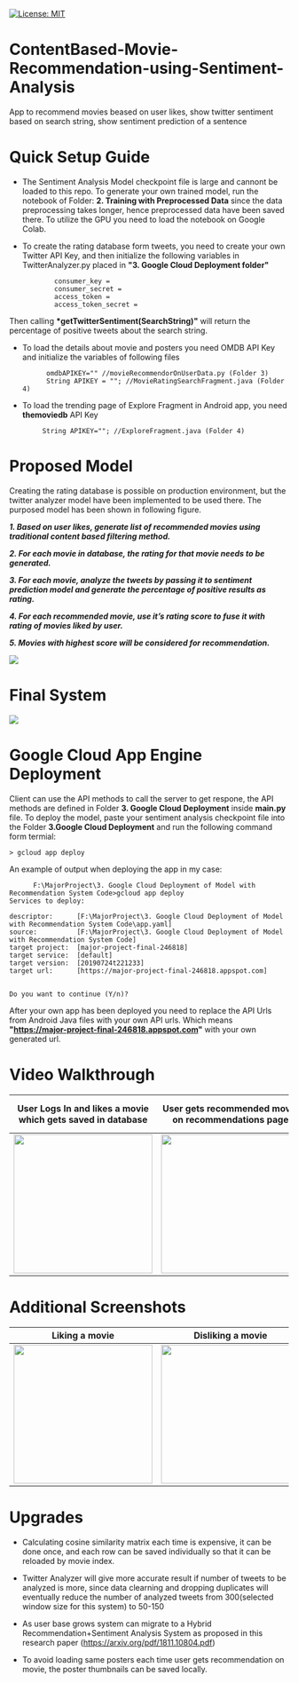 [![License: MIT](https://img.shields.io/badge/License-MIT-yellow.svg)](https://github.com/3ZadeSSG/ContentBased-Movie-Recommendation-using-Sentiment-Analysis/blob/master/LICENSE)

# ContentBased-Movie-Recommendation-using-Sentiment-Analysis
App to recommend movies beased on user likes, show twitter sentiment based on search string, show sentiment prediction of a sentence

# Quick Setup Guide

   * The Sentiment Analysis Model checkpoint file is large and cannont be loaded to this repo. To generate your own trained model, run the notebook of Folder: __2. Training with Preprocessed Data__ since the data preprocessing takes longer, hence preprocessed data have been saved there. To utilize the GPU you need to load the notebook on Google Colab.

  * To create the rating database form tweets, you need to create your own Twitter API Key, and then initialize the following variables in TwitterAnalyzer.py placed in __"3. Google Cloud Deployment folder"__
  
                consumer_key = 
                consumer_secret = 
                access_token = 
                access_token_secret = 

  Then calling __*getTwitterSentiment(SearchString)"__ will return the percentage of positive tweets about the search string.
  
  * To load the details about movie and posters you need OMDB API Key and initialize the variables of following files
  
              omdbAPIKEY="" //movieRecommendorOnUserData.py (Folder 3)
              String APIKEY = ""; //MovieRatingSearchFragment.java (Folder 4)
     
   
   * To load the trending page of Explore Fragment in Android app, you need __themoviedb__ API Key
              
              String APIKEY=""; //ExploreFragment.java (Folder 4)
              
   
              

# Proposed Model
Creating the rating database is possible on production environment, but the twitter analyzer model have been implemented to be used there. The purposed model has been shown in following figure.

   _**1. Based on user likes, generate list of recommended movies using traditional content based filtering method.**_
   
   _**2. For each movie in database, the rating for that movie needs to be generated.**_ 

   _**3. For each movie, analyze the tweets by passing it to sentiment prediction model and generate the percentage of positive results as rating.**_
            
   _**4. For each recommended movie, use it’s rating score  to fuse it with rating of movies liked by user.**_ 
    
   _**5. Movies with highest score will be considered for recommendation.**_


<img src= "https://raw.githubusercontent.com/3ZadeSSG/ContentBased-Movie-Recommendation-using-Sentiment-Analysis/master/5. Screenshots/Recommendation Modelpng.png">

# Final System
<img src= "https://raw.githubusercontent.com/3ZadeSSG/ContentBased-Movie-Recommendation-using-Sentiment-Analysis/master/5. Screenshots/Compute Engine.png">

# Google Cloud App Engine Deployment

Client can use the API methods to call the server to get respone, the API methods are defined in Folder __3. Google Cloud Deployment__ inside __main.py__ file. To deploy the model, paste your sentiment analysis checkpoint file into the Folder __3.Google Cloud Deployment__ and run the following command form termial:
  
    > gcloud app deploy

An example of output when deploying the app in my case:
          
          F:\MajorProject\3. Google Cloud Deployment of Model with Recommendation System Code>gcloud app deploy
    Services to deploy:

    descriptor:      [F:\MajorProject\3. Google Cloud Deployment of Model with Recommendation System Code\app.yaml]
    source:          [F:\MajorProject\3. Google Cloud Deployment of Model with Recommendation System Code]
    target project:  [major-project-final-246818]
    target service:  [default]
    target version:  [20190724t221233]
    target url:      [https://major-project-final-246818.appspot.com]


    Do you want to continue (Y/n)?
    
 After your own app has been deployed you need to replace the API Urls from Android Java files with your own API urls. Which means __"https://major-project-final-246818.appspot.com"__ with your own generated url.
 
 

# Video Walkthrough
User Logs In and likes a movie which gets saved in database|User gets recommended movie on recommendations page| Twitter Analyzer to demonstrate that it can be used to create the rating database
:-------------------------:|:-------------------------:|:-------------------------:
<img src= "https://raw.githubusercontent.com/3ZadeSSG/ContentBased-Movie-Recommendation-using-Sentiment-Analysis/master/5. Screenshots/Login.gif" width="250">|<img src= "https://raw.githubusercontent.com/3ZadeSSG/ContentBased-Movie-Recommendation-using-Sentiment-Analysis/master/5. Screenshots/Recommendation.gif" width="250">|<img src= "https://raw.githubusercontent.com/3ZadeSSG/ContentBased-Movie-Recommendation-using-Sentiment-Analysis/master/5. Screenshots/Twitter Analyzer.gif" width="250">


# Additional Screenshots
Liking a movie|Disliking a movie| Navigation Drawer
:-------------------------:|:-------------------------:|:-------------------------:
<img src= "https://raw.githubusercontent.com/3ZadeSSG/ContentBased-Movie-Recommendation-using-Sentiment-Analysis/master/5. Screenshots/Screenshot Like.png" width="250">|<img src= "https://raw.githubusercontent.com/3ZadeSSG/ContentBased-Movie-Recommendation-using-Sentiment-Analysis/master/5. Screenshots/Screenshot Dislike.png" width="250">|<img src= "https://raw.githubusercontent.com/3ZadeSSG/ContentBased-Movie-Recommendation-using-Sentiment-Analysis/master/5. Screenshots/Screenshot Nav Window.png" width="250">



# Upgrades

  * Calculating cosine similarity matrix each time is expensive, it can be done once, and each row can be saved individually so that it can be reloaded by movie index.
  
  * Twitter Analyzer will give more accurate result if number of tweets to be analyzed is more, since data clearning and dropping duplicates will eventually reduce the number of analyzed tweets from 300(selected window size for this system) to 50-150
  
  * As user base grows system can migrate to a Hybrid Recommendation+Sentiment Analysis System as proposed in this research paper (https://arxiv.org/pdf/1811.10804.pdf)
  
  * To avoid loading same posters each time user gets recommendation on movie, the poster thumbnails can be saved locally.

